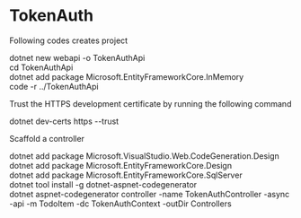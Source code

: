 # TokenAuth
Following codes creates project <br>

dotnet new webapi -o TokenAuthApi<br>
cd TokenAuthApi<br>
dotnet add package Microsoft.EntityFrameworkCore.InMemory<br>
code -r ../TokenAuthApi<br>

Trust the HTTPS development certificate by running the following command<br>

dotnet dev-certs https --trust<br>

Scaffold a controller<br>

dotnet add package Microsoft.VisualStudio.Web.CodeGeneration.Design<br>
dotnet add package Microsoft.EntityFrameworkCore.Design<br>
dotnet add package Microsoft.EntityFrameworkCore.SqlServer<br>
dotnet tool install -g dotnet-aspnet-codegenerator<br>
dotnet aspnet-codegenerator controller -name TokenAuthController -async -api -m TodoItem -dc TokenAuthContext -outDir Controllers<br>
